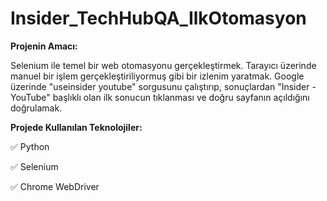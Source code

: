 # Insider_TechHubQA_IlkOtomasyon
**Projenin Amacı:** 

Selenium ile temel bir web otomasyonu gerçekleştirmek. 
Tarayıcı üzerinde manuel bir işlem gerçekleştiriliyormuş gibi bir izlenim yaratmak. 
Google üzerinde "useinsider youtube" sorgusunu çalıştırıp, sonuçlardan "Insider - YouTube" başlıklı olan ilk sonucun tıklanması ve doğru sayfanın açıldığını doğrulamak.

**Projede Kullanılan Teknolojiler:**

✅ Python

✅ Selenium

✅ Chrome WebDriver
